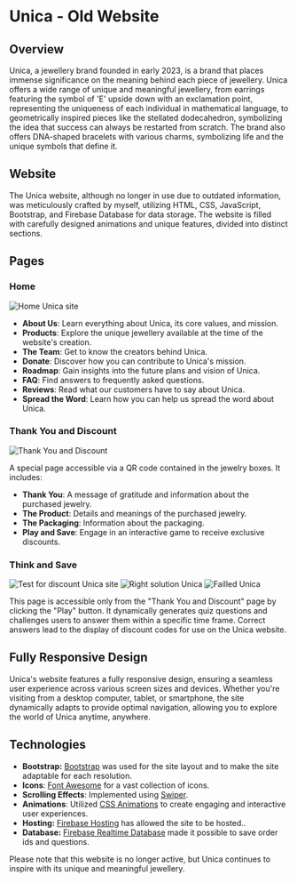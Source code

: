 # Unica - Old Website

## Overview
Unica, a jewellery brand founded in early 2023, is a brand that places immense significance on the meaning behind each piece of jewellery. Unica offers a wide range of unique and meaningful jewellery, from earrings featuring the symbol of 'E' upside down with an exclamation point, representing the uniqueness of each individual in mathematical language, to geometrically inspired pieces like the stellated dodecahedron, symbolizing the idea that success can always be restarted from scratch. The brand also offers DNA-shaped bracelets with various charms, symbolizing life and the unique symbols that define it.

## Website
The Unica website, although no longer in use due to outdated information, was meticulously crafted by myself, utilizing HTML, CSS, JavaScript, Bootstrap, and Firebase Database for data storage. The website is filled with carefully designed animations and unique features, divided into distinct sections.

## Pages
### Home
![Home Unica site](https://github.com/iFralex/UnicaOldWebSite/assets/61825057/64eeac01-9848-433a-8c92-85d209714dd0)

- **About Us**: Learn everything about Unica, its core values, and mission.
- **Products**: Explore the unique jewellery available at the time of the website's creation.
- **The Team**: Get to know the creators behind Unica.
- **Donate**: Discover how you can contribute to Unica's mission.
- **Roadmap**: Gain insights into the future plans and vision of Unica.
- **FAQ**: Find answers to frequently asked questions.
- **Reviews**: Read what our customers have to say about Unica.
- **Spread the Word**: Learn how you can help us spread the word about Unica.

### Thank You and Discount
![Thank You and Discount](https://github.com/iFralex/UnicaOldWebSite/assets/61825057/ad82ed96-9bf8-43f5-abf0-c56d0c4420e3)

A special page accessible via a QR code contained in the jewelry boxes. It includes:
- **Thank You**: A message of gratitude and information about the purchased jewelry.
- **The Product**: Details and meanings of the purchased jewelry.
- **The Packaging**: Information about the packaging.
- **Play and Save**: Engage in an interactive game to receive exclusive discounts.

### Think and Save
![Test for discount Unica site](https://github.com/iFralex/UnicaOldWebSite/assets/61825057/0b8066dc-7120-47a2-b52b-af88ab0bccce)
![Right solution Unica](https://github.com/iFralex/UnicaOldWebSite/assets/61825057/4fbdce6b-6a51-4a2d-b8ae-158b87bde85e)
![Failled Unica](https://github.com/iFralex/UnicaOldWebSite/assets/61825057/f0b2d775-df0b-4d0d-b3ea-1ec1ebbb8490)

This page is accessible only from the "Thank You and Discount" page by clicking the "Play" button. It dynamically generates quiz questions and challenges users to answer them within a specific time frame. Correct answers lead to the display of discount codes for use on the Unica website.

## Fully Responsive Design

Unica's website features a fully responsive design, ensuring a seamless user experience across various screen sizes and devices. Whether you're visiting from a desktop computer, tablet, or smartphone, the site dynamically adapts to provide optimal navigation, allowing you to explore the world of Unica anytime, anywhere.

## Technologies
- **Bootstrap:** [Bootstrap](https://getbootstrap.com) was used for the site layout and to make the site adaptable for each resolution.
- **Icons**: [Font Awesome](https://fontawesome.com) for a vast collection of icons.
- **Scrolling Effects**: Implemented using [Swiper](https://swiperjs.com).
- **Animations**: Utilized [CSS Animations](https://www.w3schools.com/css/css3_animations.asp) to create engaging and interactive user experiences.
- **Hosting:** [Firebase Hosting](https://firebase.google.com/docs/hosting) has allowed the site to be hosted..
- **Database:** [Firebase Realtime Database](https://firebase.google.com/docs/database) made it possible to save order ids and questions.
  
Please note that this website is no longer active, but Unica continues to inspire with its unique and meaningful jewellery.
